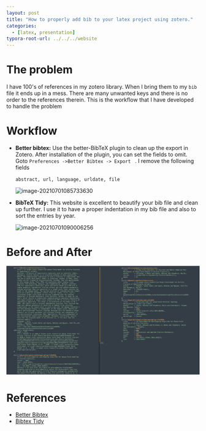 ```yaml
---
layout: post
title: "How to properly add bib to your latex project using zotero."
categories: 
  - [latex, presentation]
typora-root-url: ../../../website
---
```


# The problem 

I have 100's of references in my zotero library. When I bring them to my `bib` file it ends up in a mess. There are many unwanted keys and there is no order to the references therein. This is the workflow that I have developed to handle the problem

# Workflow

- **Better bibtex:** Use the better-BibTeX plugin to clean up the export in Zotero. After installation of the plugin, you can set the fields to omit. Goto `Preferences ->Better Bibtex -> Export ` . I remove the following fields

  ```
  abstract, url, language, urldate, file
  ```

  ![image-20210701085733630](/assets/images/image-20210701085733630.png)

- **BibTeX Tidy:** This website is excellent to beautify your bib file and clean up further. I use it to have a proper indentation in my bib file and also to sort the entries by year.

  ![image-20210701090006256](/assets/images/image-20210701090006256.png)

# Before and After

![image-20210701090627770](/assets/images/image-20210701090627770.png)

# References

- [Better Bibtex](https://retorque.re/zotero-better-bibtex/)
- [Bibtex Tidy](https://flamingtempura.github.io/bibtex-tidy/)

